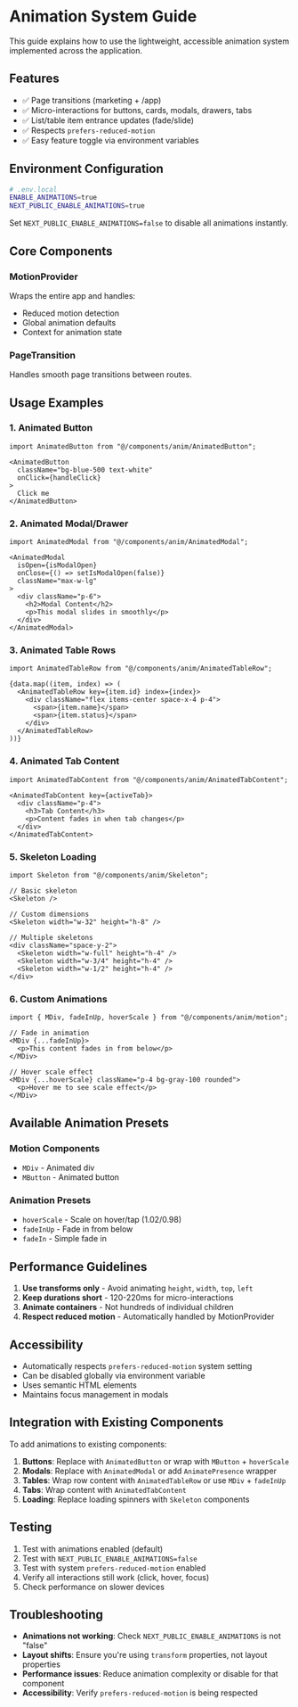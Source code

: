 # Animation System Guide

This guide explains how to use the lightweight, accessible animation system implemented across the application.

## Features

- ✅ Page transitions (marketing + /app)
- ✅ Micro-interactions for buttons, cards, modals, drawers, tabs
- ✅ List/table item entrance updates (fade/slide)
- ✅ Respects `prefers-reduced-motion`
- ✅ Easy feature toggle via environment variables

## Environment Configuration

```bash
# .env.local
ENABLE_ANIMATIONS=true
NEXT_PUBLIC_ENABLE_ANIMATIONS=true
```

Set `NEXT_PUBLIC_ENABLE_ANIMATIONS=false` to disable all animations instantly.

## Core Components

### MotionProvider
Wraps the entire app and handles:
- Reduced motion detection
- Global animation defaults
- Context for animation state

### PageTransition
Handles smooth page transitions between routes.

## Usage Examples

### 1. Animated Button
```tsx
import AnimatedButton from "@/components/anim/AnimatedButton";

<AnimatedButton 
  className="bg-blue-500 text-white"
  onClick={handleClick}
>
  Click me
</AnimatedButton>
```

### 2. Animated Modal/Drawer
```tsx
import AnimatedModal from "@/components/anim/AnimatedModal";

<AnimatedModal 
  isOpen={isModalOpen} 
  onClose={() => setIsModalOpen(false)}
  className="max-w-lg"
>
  <div className="p-6">
    <h2>Modal Content</h2>
    <p>This modal slides in smoothly</p>
  </div>
</AnimatedModal>
```

### 3. Animated Table Rows
```tsx
import AnimatedTableRow from "@/components/anim/AnimatedTableRow";

{data.map((item, index) => (
  <AnimatedTableRow key={item.id} index={index}>
    <div className="flex items-center space-x-4 p-4">
      <span>{item.name}</span>
      <span>{item.status}</span>
    </div>
  </AnimatedTableRow>
))}
```

### 4. Animated Tab Content
```tsx
import AnimatedTabContent from "@/components/anim/AnimatedTabContent";

<AnimatedTabContent key={activeTab}>
  <div className="p-4">
    <h3>Tab Content</h3>
    <p>Content fades in when tab changes</p>
  </div>
</AnimatedTabContent>
```

### 5. Skeleton Loading
```tsx
import Skeleton from "@/components/anim/Skeleton";

// Basic skeleton
<Skeleton />

// Custom dimensions
<Skeleton width="w-32" height="h-8" />

// Multiple skeletons
<div className="space-y-2">
  <Skeleton width="w-full" height="h-4" />
  <Skeleton width="w-3/4" height="h-4" />
  <Skeleton width="w-1/2" height="h-4" />
</div>
```

### 6. Custom Animations
```tsx
import { MDiv, fadeInUp, hoverScale } from "@/components/anim/motion";

// Fade in animation
<MDiv {...fadeInUp}>
  <p>This content fades in from below</p>
</MDiv>

// Hover scale effect
<MDiv {...hoverScale} className="p-4 bg-gray-100 rounded">
  <p>Hover me to see scale effect</p>
</MDiv>
```

## Available Animation Presets

### Motion Components
- `MDiv` - Animated div
- `MButton` - Animated button

### Animation Presets
- `hoverScale` - Scale on hover/tap (1.02/0.98)
- `fadeInUp` - Fade in from below
- `fadeIn` - Simple fade in

## Performance Guidelines

1. **Use transforms only** - Avoid animating `height`, `width`, `top`, `left`
2. **Keep durations short** - 120-220ms for micro-interactions
3. **Animate containers** - Not hundreds of individual children
4. **Respect reduced motion** - Automatically handled by MotionProvider

## Accessibility

- Automatically respects `prefers-reduced-motion` system setting
- Can be disabled globally via environment variable
- Uses semantic HTML elements
- Maintains focus management in modals

## Integration with Existing Components

To add animations to existing components:

1. **Buttons**: Replace with `AnimatedButton` or wrap with `MButton` + `hoverScale`
2. **Modals**: Replace with `AnimatedModal` or add `AnimatePresence` wrapper
3. **Tables**: Wrap row content with `AnimatedTableRow` or use `MDiv` + `fadeInUp`
4. **Tabs**: Wrap content with `AnimatedTabContent`
5. **Loading**: Replace loading spinners with `Skeleton` components

## Testing

1. Test with animations enabled (default)
2. Test with `NEXT_PUBLIC_ENABLE_ANIMATIONS=false`
3. Test with system `prefers-reduced-motion` enabled
4. Verify all interactions still work (click, hover, focus)
5. Check performance on slower devices

## Troubleshooting

- **Animations not working**: Check `NEXT_PUBLIC_ENABLE_ANIMATIONS` is not "false"
- **Layout shifts**: Ensure you're using `transform` properties, not layout properties
- **Performance issues**: Reduce animation complexity or disable for that component
- **Accessibility**: Verify `prefers-reduced-motion` is being respected




